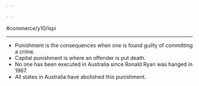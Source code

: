 ```yaml
---

---
```

#commerce/y10/lspi 

---
- Punishment is the consequences when one is found guilty of committing a crime.
- Capital punishment is where an offender is put death.
- No one has been executed in Australia since Ronald Ryan was hanged in 1967.
- All states in Australia have abolished this punishment.

